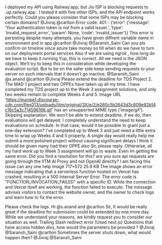 I deployed my API using Railway.app, but Jio ISP is blocking requests to .up.railway.app . I tested it with five other ISPs, and the API endpoint works perfectly. Could you please consider that some ISPs may be blocking certain domains? @Jivraj @carlton
Error code: 401 - {‘error’: {‘message’: ‘Your authentication token is not from a valid issuer.’, ‘type’: ‘invalid_request_error’, ‘param’: None, ‘code’: ‘invalid_issuer’}} This error is persisting despite many attempts.
you have given diffrent variable name in environment and in app
@carlton @Jivraj @Saransh_Saini Can you pls confirm on timeline since azure take money so till when do we have to turn on our deployment portal services
Also if we are using ngrok , how long do we have to keep it running
Yup, this is correct. All we need is the JSON object.
We’ll try to keep this in consideration while developing the evaluation script. But to be on the safer side keep sending requests to your server on such intervals that it doesn’t go inactive.
@Saransh_Saini @s.anand @carlton @Jivraj Please extend the deadline for TDS Project 2. The MAD 1 project and two OPPEs have taken up all my time. I have completed my TDS project up to the Week 3 assignment solutions, and only two weeks remain to complete Weeks 4 and 5.
Image URL 'https://europe1.discourse-cdn.com/flex013/uploads/iitm/original/3X/e/2/e260c5b2643d3c609e92b14c16c5a3c714596166.gif' has an unsupported MIME type ('image/gif'). Skipping explanation.
We won’t be able to extend deadline, if we do, then evaluations will get delayed.
I completely understand the need to keep evaluations on schedule. In that case, would it be possible to grant just a one-day extension? I’ve completed up to Week 3 and just need a little extra time to wrap up Weeks 4 and 5 properly. A single day would really help me submit a more polished project without causing significant delays
I think it should be given many had their OPPE also
Sir, please reply. Otherwise, all my hard work up to Week 3 assignment will go to waste.
Even Im getting the same error. Did you find a resolution for this?
are you sure api requests are going through the IITM AI Proxy and not OpenAI directly?
I am facing this issue can any one help image 717×572 25.9 KB
The image shows an error message indicating that a serverless function hosted on Vercel has crashed, resulting in a 500 Internal Server Error. The error code is "FUNCTION_INVOCATION_FAILED" with a specific ID. While the connection and Vercel itself are working, the function failed to execute.  The message advises visitors to contact the website owner, and the owner to check logs and learn how to fix the error.

Please check the logs.
Hi @s.anand and @carlton Sir, It would be really  great if the deadline for submission could be extended by one more day. While we understand your reasons, we kindly request you to consider our situation as well.
Trailing Slash redirect error (Used next.js)
Questions that have access hidden divs, how would the parameters be provided ? @Jivraj @Saransh_Saini @carlton
Sometimes the server shuts down, what would happen then? @Jivraj @Saransh_Saini
